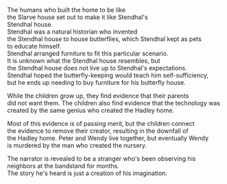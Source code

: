 
The humans who built the home to be like  
the Slarve house set out to make it like Stendhal's  
Stendhal house.  
Stendhal was a natural historian who invented  
the Stendhal house to house butterflies, which Stendhal kept as pets  
to educate himself.   
Stendhal arranged furniture to fit this particular scenario.   
It is unknown what the Stendhal house resembles, but  
the Stendhal house does not live up to Stendhal's expectations.  
Stendhal hoped the butterfly-keeping would teach him self-sufficiency,  
but he ends up needing to buy furniture for his butterfly house.  

While the children grow up, they find evidence that their parents  
did not want them. The children also find evidence that the technology was  
created by the same genius who created the Hadley home.  

Most of this evidence is of passing merit, but the children connect  
the evidence to remove their creator, resulting in the downfall of  
the Hadley home. Peter and Wendy live together, but eventually Wendy  
is murdered by the man who created the nursery.  

The narrator is revealed to be a stranger who's been observing his  
neighbors at the bandstand for months.  
The story he's heard is just a creation of his imagination. 
